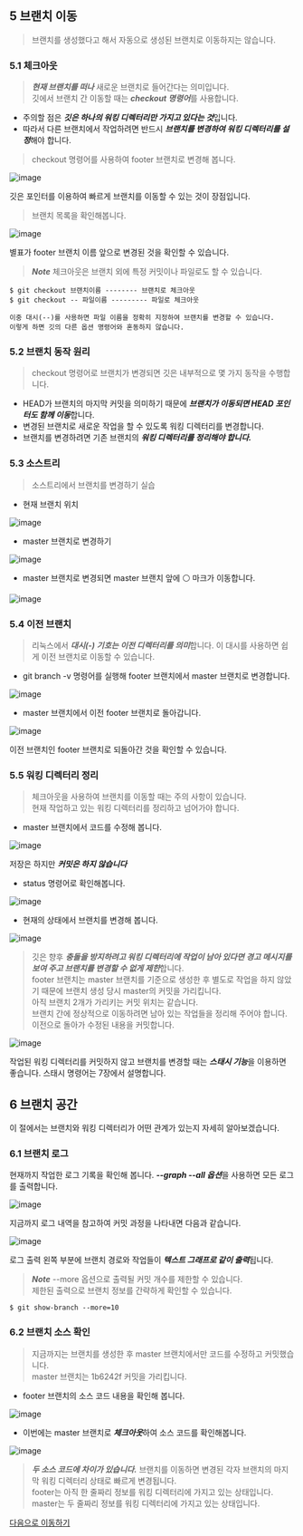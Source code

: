## 5 브랜치 이동
>브랜치를 생성했다고 해서 자동으로 생성된 브랜치로 이동하지는 않습니다.

### 5.1 체크아웃
>***현재 브랜치를 떠나*** 새로운 브랜치로 들어간다는 의미입니다.  
>깃에서 브랜치 간 이동할 때는 ***checkout 명령어***를 사용합니다.

- 주의할 점은 ***깃은 하나의 워킹 디렉터리만 가지고 있다는 것***입니다.
- 따라서 다른 브랜치에서 작업하려면 반드시 ***브랜치를 변경하여 워킹 디렉터리를 설정***해야 합니다.

>checkout 명령어를 사용하여 footer 브랜치로 변경해 봅니다.

![image](https://user-images.githubusercontent.com/110793635/194690011-2f861722-7da2-477f-83a0-c88aae32a854.png)

깃은 포인터를 이용하여 빠르게 브랜치를 이동할 수 있는 것이 장점입니다.

>브랜치 목록을 확인해봅니다.

![image](https://user-images.githubusercontent.com/110793635/194690042-c44b066e-de79-48a0-8fda-299379c899db.png)

별표가 footer 브랜치 이름 앞으로 변경된 것을 확인할 수 있습니다.


>***Note*** 체크아웃은 브랜치 외에 특정 커밋이나 파일로도 할 수 있습니다.
```
$ git checkout 브랜치이름 -------- 브랜치로 체크아웃
$ git checkout -- 파일이름 --------- 파일로 체크아웃

이중 대시(--)를 사용하면 파일 이름을 정확히 지정하여 브랜치를 변경할 수 있습니다.
이렇게 하면 깃의 다른 옵션 명령어와 혼동하지 않습니다.
```

### 5.2 브랜치 동작 원리
>checkout 명령어로 브랜치가 변경되면 깃은 내부적으로 몇 가지 동작을 수행합니다.

- HEAD가 브랜치의 마지막 커밋을 의미하기 때문에 ***브랜치가 이동되면 HEAD 포인터도 함께 이동***합니다.
- 변경된 브랜치로 새로운 작업을 할 수 있도록 워킹 디렉터리를 변경합니다.
- 브랜치를 변경하려면 기존 브랜치의 ***워킹 디렉터리를 정리해야 합니다.***

### 5.3 소스트리
>소스트리에서 브랜치를 변경하기 실습

- 현재 브랜치 위치

![image](https://user-images.githubusercontent.com/110793635/194690294-5e5e70d0-d9ba-4c45-92e5-7ab8b47e183e.png)


- master 브랜치로 변경하기

![image](https://user-images.githubusercontent.com/110793635/194690328-05827730-c59e-43d5-bc7e-95025d41f08d.png)

- master 브랜치로 변경되면 master 브랜치 앞에 ⚪ 마크가 이동합니다.

![image](https://user-images.githubusercontent.com/110793635/194690393-204fb9a0-fb34-4e5d-a481-9f2071c09459.png)

### 5.4 이전 브랜치
>리눅스에서 ***대시(-) 기호는 이전 디렉터리를 의미***합니다. 이 대시를 사용하면 쉽게 이전 브랜치로 이동할 수 있습니다.

- git branch -v 명령어를 실행해 footer 브랜치에서 master 브랜치로 변경합니다.

![image](https://user-images.githubusercontent.com/110793635/194690554-5ffadbaf-c4b8-4a54-85b4-d6e6ee730a4a.png)

- master 브랜치에서 이전 footer 브랜치로 돌아갑니다.

![image](https://user-images.githubusercontent.com/110793635/194690582-72187c14-4bd2-402f-b558-44237db02fec.png)

이전 브랜치인 footer 브랜치로 되돌아간 것을 확인할 수 있습니다.

### 5.5 워킹 디렉터리 정리
>체크아웃을 사용하여 브랜치를 이동할 때는 주의 사항이 있습니다.  
>현재 작업하고 있는 워킹 디렉터리를 정리하고 넘어가야 합니다.

- master 브랜치에서 코드를 수정해 봅니다.

![image](https://user-images.githubusercontent.com/110793635/194690788-21494c8d-c3c5-436c-8427-07e341c4f349.png)

저장은 하지만 ***커밋은 하지 않습니다***
- status 명령어로 확인해봅니다.

![image](https://user-images.githubusercontent.com/110793635/194690820-0d1ddb92-b6b1-457d-81af-e9f099fd3d8c.png)

- 현재의 상태에서 브랜치를 변경해 봅니다.

![image](https://user-images.githubusercontent.com/110793635/194690895-01bcab25-ed15-44f5-b1ff-769ea2617496.png)

>깃은 향후 ***충돌을 방지하려고 워킹 디렉터리에 작업이 남아 있다면 경고 메시지를 보여 주고 브랜치를 변경할 수 없게 제한***합니다.  
>footer 브랜치는 master 브랜치를 기준으로 생성한 후 별도로 작업을 하지 않았기 때문에 브랜치 생성 당시 master의 커밋을 가리킵니다.  
>아직 브랜치 2개가 가리키는 커밋 위치는 같습니다.  
>브랜치 간에 정상적으로 이동하려면 남아 있는 작업들을 정리해 주어야 합니다. 이전으로 돌아가 수정된 내용을 커밋합니다.

![image](https://user-images.githubusercontent.com/110793635/194691054-7860994e-2c7e-40bf-aa42-4979ff2e090b.png)

작업된 워킹 디렉터리를 커밋하지 않고 브랜치를 변경할 때는 ***스태시 기능***을 이용하면 좋습니다.
스태시 명령어는 7장에서 설명합니다.

## 6 브랜치 공간
이 절에서는 브랜치와 워킹 디렉터리가 어떤 관계가 있는지 자세히 알아보겠습니다.

### 6.1 브랜치 로그
현재까지 작업한 로그 기록을 확인해 봅니다. ***--graph --all 옵션***을 사용하면 모든 로그를 출력합니다.

![image](https://user-images.githubusercontent.com/110793635/194691168-d4a07150-19ca-465c-a9e4-4fa3f6f8fce2.png)

지금까지 로그 내역을 참고하여 커밋 과정을 나타내면 다음과 같습니다.

![image](https://user-images.githubusercontent.com/110793635/194691423-c33e4e32-fc85-48c3-9f82-e72202679566.png)

로그 출력 왼쪽 부분에 브랜치 경로와 작업들이 ***텍스트 그래프로 같이 출력***됩니다.

>***Note*** --more 옵션으로 출력될 커밋 개수를 제한할 수 있습니다.  
>제한된 출력으로 브랜치 정보를 간략하게 확인할 수 있습니다.
```
$ git show-branch --more=10
```
### 6.2 브랜치 소스 확인
>지금까지는 브랜치를 생성한 후 master 브랜치에서만 코드를 수정하고 커밋했습니다.  
>master 브랜치는 1b6242f 커밋을 가리킵니다.

- footer 브랜치의 소스 코드 내용을 확인해 봅니다.

![image](https://user-images.githubusercontent.com/110793635/194691712-5b163cbb-bbbb-4cc8-81ee-22dc7f5454aa.png)

- 이번에는 master 브랜치로 ***체크아웃***하여 소스 코드를 확인해봅니다.

![image](https://user-images.githubusercontent.com/110793635/194691756-f1c20722-6e99-4824-a0d4-e7f4c3aa9d77.png)

>***두 소스 코드에 차이가 있습니다.*** 브랜치를 이동하면 변경된 각자 브랜치의 마지막 워킹 디렉터리 상태로 빠르게 변경됩니다.  
>footer는 아직 한 줄짜리 정보를 워킹 디렉터리에 가지고 있는 상태입니다.  
>master는 두 줄짜리 정보를 워킹 디렉터리에 가지고 있는 상태입니다.

[다음으로 이동하기](https://github.com/MSYJ1234/Team_Project/blob/main/Branch6/7%2C8.md)
